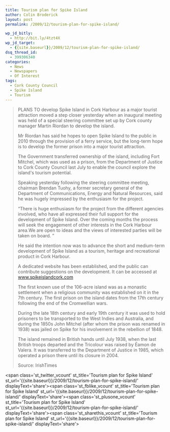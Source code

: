 ```yaml
---
title: Tourism plan for Spike Island
author: Colin Broderick
layout: post
permalink: /2009/12/tourism-plan-for-spike-island/

wp_jd_bitly:
  - http://bit.ly/4tzt4X
wp_jd_target:
  - {{site.baseurl}}/2009/12/tourism-plan-for-spike-island/
dsq_thread_id:
  - 399306340
categories:
  - News
  - Newspapers
  - Of Interest
tags:
  - Cork County Council
  - Spike Island
  - Tourism
---
```

> PLANS TO develop Spike Island in Cork Harbour as a major tourist attraction moved a step closer yesterday when an inaugural meeting was held of a special steering committee set up by Cork county manager Martin Riordan to develop the island.
> 
> Mr Riordan has said he hopes to open Spike Island to the public in 2010 through the provision of a ferry service, but the long-term hope is to develop the former prison into a major tourist attraction.
> 
> The Government transferred ownership of the island, including Fort Mitchel, which was used as a prison, from the Department of Justice to Cork County Council last July to enable the council explore the island's tourism potential.
> 
> <!--more-->
> 
> Speaking yesterday following the steering committee meeting, chairman Brendan Tuohy, a former secretary general of the Department of Communications, Energy and Natural Resources, said he was hugely impressed by the enthusiasm for the project.
> 
> “There is huge enthusiasm for the project from the different agencies involved, who have all expressed their full support for the development of Spike Island. Over the coming months the process will seek the engagement of other interests in the Cork Harbour area.We are open to ideas and the views of interested parties will be taken on board. ”
> 
> He said the intention now was to advance the short and medium-term development of Spike Island as a tourism, heritage and recreational product in Cork Harbour.
> 
> A dedicated website has been established, and the public can contribute suggestions on the development. It can be accessed at www.spikeislandcork.com
> 
> The first known use of the 106-acre island was as a monastic settlement when a religious community was established on it in the 7th century. The first prison on the island dates from the 17th century following the end of the Cromwellian wars.
> 
> During the late 18th century and early 19th century it was used to hold prisoners to be transported to the West Indies and Australia, and during the 1850s John Mitchel (after whom the prison was renamed in 1938) was jailed on Spike for his involvement in the rebellion of 1848.
> 
> The island remained in British hands until July 1938, when the last British troops departed and the Tricolour was raised by Éamon de Valera. It was transferred to the Department of Justice in 1985, which operated a prison there until its closure in 2004.
> 
> Source: IrishTimes

<span class='st\_twitter\_vcount' st\_title='Tourism plan for Spike Island' st\_url='{{site.baseurl}}/2009/12/tourism-plan-for-spike-island/' displayText='share'></span><span class='st\_fblike\_vcount' st\_title='Tourism plan for Spike Island' st\_url='{{site.baseurl}}/2009/12/tourism-plan-for-spike-island/' displayText='share'></span><span class='st\_plusone\_vcount' st\_title='Tourism plan for Spike Island' st\_url='{{site.baseurl}}/2009/12/tourism-plan-for-spike-island/' displayText='share'></span><span class='st\_sharethis\_vcount' st\_title='Tourism plan for Spike Island' st\_url='{{site.baseurl}}/2009/12/tourism-plan-for-spike-island/' displayText='share'></span>